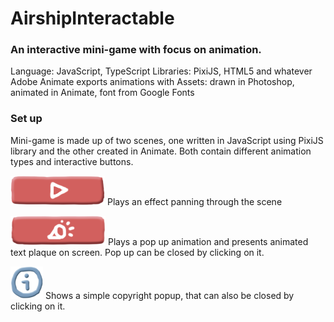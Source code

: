 # AirshipInteractable

### An interactive mini-game with focus on animation.
Language: JavaScript, TypeScript
Libraries: PixiJS, HTML5 and whatever Adobe Animate exports animations with
Assets: drawn in Photoshop, animated in Animate, font from Google Fonts

### Set up
Mini-game is made up of two scenes, one written in JavaScript using PixiJS library and the other created in Animate. Both contain different animation types and interactive buttons.

![PlayButton](/resources/images/ButtonPlay.png)
Plays an effect panning through the scene

![PopupButton](/resources/images/ButtonPopup.png)
Plays a pop up animation and presents animated text plaque on screen. Pop up can be closed by clicking on it.

![InfoButton](/resources/images/i.png)
Shows a simple copyright popup, that can also be closed by clicking on it.